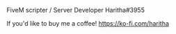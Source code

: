 FiveM scripter / Server Developer
Haritha#3955

If you'd like to buy me a coffee! https://ko-fi.com/haritha

